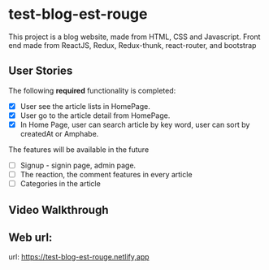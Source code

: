 # test-blog-est-rouge

This project is a blog website, made from HTML, CSS and Javascript. Front end made from ReactJS, Redux, Redux-thunk, react-router, and bootstrap
## User Stories
The following **required** functionality is completed:
- [X] User see the article lists in HomePage.
- [X] User go to the article detail from HomePage.
- [X] In Home Page, user can search article by key word, user can sort by createdAt or Amphabe.

The features will be available in the future
- [ ] Signup - signin page, admin page.
- [ ] The reaction, the comment features in every article
- [ ] Categories in the article

## Video Walkthrough

## Web url: 

url: https://test-blog-est-rouge.netlify,app
